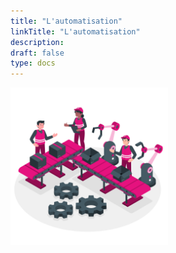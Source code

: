 ```yaml
---
title: "L'automatisation"
linkTitle: "L'automatisation"
description:
draft: false
type: docs
---
```


<img src="./cdc-illustration-automatisation.png" alt="Éco-conception" style="width: 50%;">
